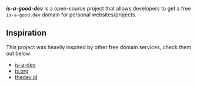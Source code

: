 <p><b><i>is-a-good-dev</b></i> is a open-source project that allows developers to get a free <code>is-a-good.dev</code> domain for personal websites/projects.</p>
<h2>Inspiration</h2>
<p>This project was heavily inspired by other free domain services, check them out below:</p>
<ul>
  <li><a href="https://github.com/is-a-dev/register" target="_blank">is-a-dev</a></li>
  <li><a href="https://github.com/js-org/js.org/tree/master" target="_blank">js.org</a></li>
  <li><a href="https://github.com/fransallen/thedev.id" target="_blank">thedev.id</a></li>
</ul>


